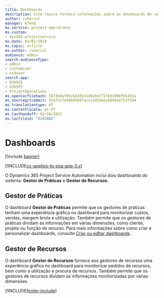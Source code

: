 ```yaml
---
title: Dashboards
description: Este tópico fornece informações sobre os dashboards de relatórios incluídos no Dynamics 365 Project Service Automation.
author: ruhercul
manager: kfend
ms.service: project-operations
ms.custom:
- dyn365-projectservice
ms.date: 03/01/2019
ms.topic: article
ms.author: ruhercul
audience: Admin
search.audienceType:
- admin
- customizer
- enduser
search.app:
- D365CE
- D365PS
- ProjectOperations
ms.openlocfilehash: 5573bdaf05cb430131d92be771fb91900fb5453a
ms.sourcegitcommit: 418fa1fe9d605b8faccc2d5dee1b04b4e753f194
ms.translationtype: HT
ms.contentlocale: pt-PT
ms.lasthandoff: 02/10/2021
ms.locfileid: "5147802"
---
```

# <a name="dashboards"></a>Dashboards

[!include [banner](../includes/psa-now-project-operations.md)]

[!INCLUDE[cc-applies-to-psa-app-3.x](../includes/cc-applies-to-psa-app-3x.md)]

O Dynamics 365 Project Service Automation inclui dois dashboards do sistema: **Gestor de Práticas** e **Gestor de Recursos**.

## <a name="practice-manager"></a>Gestor de Práticas 

O dashboard **Gestor de Práticas** permite que os gestores de práticas tenham uma experiência gráfica no dashboard para monitorizar custos, vendas, margem bruta e utilização. Também permite que os gestores de práticas dividam as informações em várias dimensões, como cliente, projeto ou função de recurso. Para mais informações sobre como criar e personalizar dashboards, consulte [Criar ou editar dashboards](https://docs.microsoft.com/dynamics365/customerengagement/on-premises/customize/create-edit-dashboards).

## <a name="resource-manager"></a>Gestor de Recursos 

O dashboard **Gestor de Recursos** fornece aos gestores de recursos uma experiência gráfica no dashboard para monitorizar pedidos de recursos, bem como a utilização e procura de recursos. Também permite que os gestores de recursos dividam as informações monitorizadas por várias dimensões.


[!INCLUDE[footer-include](../includes/footer-banner.md)]